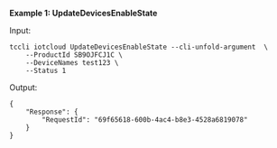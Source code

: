 **Example 1: UpdateDevicesEnableState**



Input: 

```
tccli iotcloud UpdateDevicesEnableState --cli-unfold-argument  \
    --ProductId SB9OJFCJ1C \
    --DeviceNames test123 \
    --Status 1
```

Output: 
```
{
    "Response": {
        "RequestId": "69f65618-600b-4ac4-b8e3-4528a6819078"
    }
}
```

